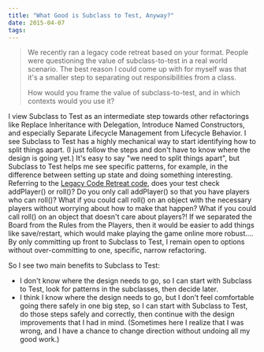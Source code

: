 ```yaml
---
title: "What Good is Subclass to Test, Anyway?"
date: 2015-04-07
tags:
---
```

> We recently ran a legacy code retreat based on your format. People were questioning the value of subclass-to-test in a real world scenario. The best reason I could come up with for myself was that it's a smaller step to separating out responsibilities from a class.
>
> How would you frame the value of subclass-to-test, and in which contexts would you use it?

I view Subclass to Test as an intermediate step towards other refactorings like Replace Inheritance with Delegation, Introduce Named Constructors, and especially Separate Lifecycle Management from Lifecycle Behavior. I see Subclass to Test has a highly mechanical way to start identifying how to split things apart. (I just follow the steps and don't have to know where the design is going yet.) It's easy to say "we need to split things apart", but Subclass to Test helps me see specific patterns, for example, in the difference between setting up state and doing something interesting. Referring to the [Legacy Code Retreat code](https://www.github.com/jbrains/trivia), does your test check addPlayer() or roll()? Do you only call addPlayer() so that you have players who can roll()? What if you could call roll() on an object with the necessary players without worrying about how to make that happen? What if you could call roll() on an object that doesn't care about players?! If we separated the Board from the Rules from the Players, then it would be easier to add things like save/restart, which would make playing the game online more robust.... By only committing up front to Subclass to Test, I remain open to options without over-committing to one, specific, narrow refactoring.

So I see two main benefits to Subclass to Test:

* I don't know where the design needs to go, so I can start with Subclass to Test, look for patterns in the subclasses, then decide later.
* I think I know where the design needs to go, but I don't feel comfortable going there safely in one big step, so I can start with Subclass to Test, do those steps safely and correctly, then continue with the design improvements that I had in mind. (Sometimes here I realize that I was wrong, and I have a chance to change direction without undoing all my good work.)
